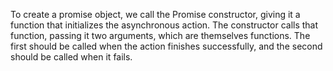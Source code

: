 To create a promise object, we call the Promise constructor, giving it a
function that initializes the asynchronous action. The constructor calls that
function, passing it two arguments, which are themselves functions. The first
should be called when the action finishes successfully, and the second should be
 called when it fails.
